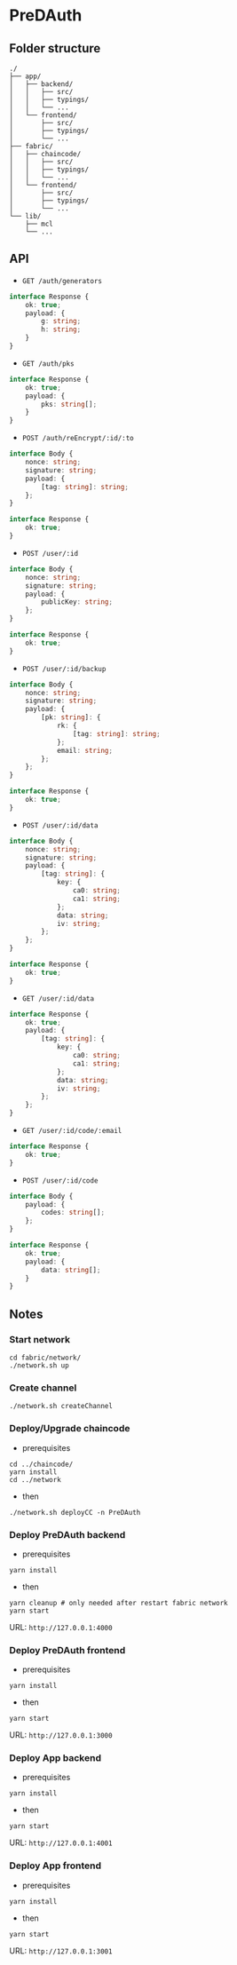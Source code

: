 # PreDAuth

## Folder structure

```
./
├── app/
│   ├── backend/
│   │   ├── src/
│   │   ├── typings/
│   │   └── ...
│   └── frontend/
│       ├── src/
│       ├── typings/
│       └── ...
├── fabric/
│   ├── chaincode/
│   │   ├── src/
│   │   ├── typings/
│   │   └── ...
│   └── frontend/
│       ├── src/
│       ├── typings/
│       └── ...
└── lib/
    ├── mcl
    └── ...

```

## API

* `GET /auth/generators`
```typescript
interface Response {
    ok: true;
    payload: {
        g: string;
        h: string;
    }
}
```

* `GET /auth/pks`
```typescript
interface Response {
    ok: true;
    payload: {
        pks: string[];
    }
}
```

* `POST /auth/reEncrypt/:id/:to`
```typescript
interface Body {
    nonce: string;
    signature: string;
    payload: {
        [tag: string]: string;
    };
}
```
```typescript
interface Response {
    ok: true;
}
```

* `POST /user/:id`
```typescript
interface Body {
    nonce: string;
    signature: string;
    payload: {
        publicKey: string;
    };
}
```
```typescript
interface Response {
    ok: true;
}
```

* `POST /user/:id/backup`
```typescript
interface Body {
    nonce: string;
    signature: string;
    payload: {
        [pk: string]: {
            rk: {
                [tag: string]: string;
            };
            email: string;
        };
    };
}
```
```typescript
interface Response {
    ok: true;
}
```

* `POST /user/:id/data`
```typescript
interface Body {
    nonce: string;
    signature: string;
    payload: {
        [tag: string]: {
            key: {
                ca0: string;
                ca1: string;
            };
            data: string;
            iv: string;
        };
    };
}
```
```typescript
interface Response {
    ok: true;
}
```

* `GET /user/:id/data`
```typescript
interface Response {
    ok: true;
    payload: {
        [tag: string]: {
            key: {
                ca0: string;
                ca1: string;
            };
            data: string;
            iv: string;
        };
    };
}
```

* `GET /user/:id/code/:email`
```typescript
interface Response {
    ok: true;
}
```

* `POST /user/:id/code`
```typescript
interface Body {
    payload: {
        codes: string[];
    };
}
```
```typescript
interface Response {
    ok: true;
    payload: {
        data: string[];    
    }
}
```

## Notes

### Start network

```shell script
cd fabric/network/
./network.sh up
```

### Create channel

```shell script
./network.sh createChannel
```

### Deploy/Upgrade chaincode

* prerequisites

```shell script
cd ../chaincode/
yarn install
cd ../network
```

* then

```shell script
./network.sh deployCC -n PreDAuth
```

### Deploy PreDAuth backend

* prerequisites

```shell script
yarn install
```

* then

```shell script
yarn cleanup # only needed after restart fabric network
yarn start
```

URL: `http://127.0.0.1:4000`

### Deploy PreDAuth frontend

* prerequisites

```shell script
yarn install
```

* then
```shell script
yarn start
```

URL: `http://127.0.0.1:3000`

### Deploy App backend

* prerequisites

```shell script
yarn install
```

* then

```shell script
yarn start
```

URL: `http://127.0.0.1:4001`

### Deploy App frontend

* prerequisites

```shell script
yarn install
```

* then

```shell script
yarn start
```

URL: `http://127.0.0.1:3001`
